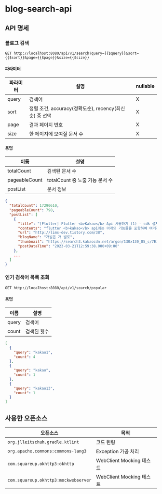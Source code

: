# blog-search-api

## API 명세

### 블로그 검색

```http request
GET http://localhost:8080/api/v1/search?query={{$query}}&sort={{$sort}}&page={{$page}}&size={{$size}}
```

#### 파라미터

| 파라미터  | 설명                                       | nullable |
|-------|------------------------------------------|----------|
| query | 검색어                                      | X        |
| sort  | 정렬 조건, accuracy(정확도순), recency(최신순) 중 선택 | X        |
| page  | 결과 페이지 번호                                | X        |
| size  | 한 페이지에 보여질 문서 수                          | X        |

#### 응답

| 이름            | 설명                      |
|---------------|-------------------------|
| totalCount    | 검색된 문서 수                |
| pageableCount | totalCount 중 노출 가능 문서 수 |
| postList      | 문서 정보                   |

```json
{
  "totalCount": 17290610,
  "pageableCount": 798,
  "postList": [
    {
      "title": "[Flutter] Flutter <b>Kakao</b> Api 사용하기 (1) - sdk 설치",
      "contents": "flutter <b>kakao</b> api에는 아래의 기능들을 포함하여 여러가지 기능들을 sdk 형식으로 제공하여, 원하는 api를 sdk 설치를 통해 사용하면 된다. <b>카카오</b> 로그인 <b>카카오</b>톡 소셜 <b>카카오</b>스토리 <b>카카오</b>톡 공유 <b>카카오</b> 내비 설치 1. pubspec.yaml 파일에 의존성 설정 pubspec.yaml 파일에 사용할 sdk를 추가한 후 저장을 누르면...",
      "url": "http://lims-dev.tistory.com/38",
      "blogName": "개발은 개 발로",
      "thumbnail": "https://search3.kakaocdn.net/argon/130x130_85_c/7EifFoYndUK",
      "postDataTime": "2023-03-21T12:59:38.000+09:00"
    },
    ...
  ]
}
```

### 인기 검색어 목록 조회

```http request
GET http://localhost:8080/api/v1/search/popular
```

#### 응답

| 이름    | 설명     |
|-------|--------|
| query | 검색어    |
| count | 검색된 횟수 |

```json
[
  {
    "query": "kakao1",
    "count": 4
  },
  {
    "query": "kakao",
    "count": 1
  },
  {
    "query": "kakao13",
    "count": 1
  }
]
```

## 사용한 오픈소스

| 오픈소스                                 | 목적                    |
|--------------------------------------|-----------------------|
| `org.jlleitschuh.gradle.ktlint`      | 코드 린팅                 |
| `org.apache.commons:commons-lang3`   | Exception 가공 처리       |
| `com.squareup.okhttp3:okhttp`        | WebClient Mocking 테스트 |
| `com.squareup.okhttp3:mockwebserver` | WebClient Mocking 테스트 |
